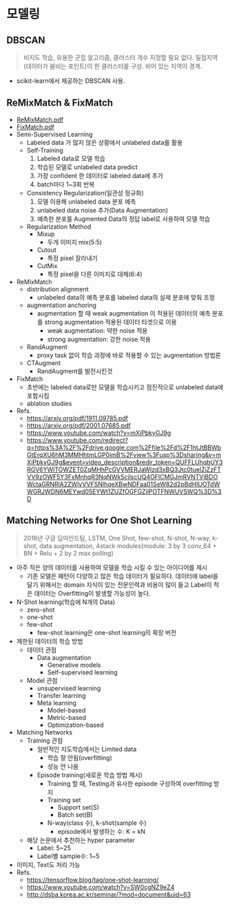 # 모델링
## DBSCAN
> 비지도 학습, 유용한 군집 알고리즘, 클러스터 개수 지정할 필요 없다. 밀접지역(데이터가 붐비는 포인트)이 한 클러스터를 구성. 비어 있는 지역이 경계.
* scikit-learn에서 제공하는 DBSCAN 사용.
## ReMixMatch & FixMatch
* [ReMixMatch.pdf](https://github.com/bulgemi/opbot/blob/master/doc/1911.09785.pdf "ReMixMatch")
* [FixMatch.pdf](https://github.com/bulgemi/opbot/blob/master/doc/2001.07685.pdf "FixMatch")
* Semi-Supervised Learning
    * Labeled data 가 많지 않은 상황에서 unlabeled data를 활용
    * Self-Training
        1. Labeled data로 모델 학습
        1. 학습된 모델로 unlabeled data predict
        1. 가장 confident 한 데이터로 labeled data에 추가
        1. batch마다 1~3회 반복
    * Consistency Regularization(일관성 정규화)
        1. 모델 이용해 unlabeled data 분포 예측
        1. unlabeled data noise 추가(Data Augmentation)
        1. 예측한 분포를 Augmented Data의 정답 label로 사용하여 모델 학습
    * Regularization Method
        * Mixup
            * 두개 이미지 mix(5:5)
        * Cutout
            * 특정 pixel 잘라내기
        * CutMix
            * 특정 pixel을 다른 이미지로 대체(6:4)
*  ReMixMatch
    *  distribution alignment
        *  unlabeled data의 예측 분포를 labeled data의 실제 분포에 맞춰 조정
    *  augmentation anchoring
        *  augmentation 할 때 weak augmentation 이 적용된 데이터의 예측 분포를 strong augmentation 적용된 데이터 타겟으로 이용
            *  weak augmentation: 약한 noise 적용
            *  strong augmentation: 강한 noise 적용
    *  RandAugment
        *  proxy task 없이 학습 과정에 바로 적용할 수 있는 augmentation 방법론
    *  CTAugment
        *  RandAugment를 발전시킨것
* FixMatch
    * 초반에는 labeled data로만 모델을 학습시키고 점진적으로 unlabeled data에 포함시킴
    * ablation studies
* Refs.
    * https://arxiv.org/pdf/1911.09785.pdf
    * https://arxiv.org/pdf/2001.07685.pdf
    * https://www.youtube.com/watch?v=mXiPbkyGJ9g
    * https://www.youtube.com/redirect?q=https%3A%2F%2Fdrive.google.com%2Ffile%2Fd%2F1htJtBBWbGtErqXU6hM3MMHhtmLGP0imB%2Fview%3Fusp%3Dsharing&v=mXiPbkyGJ9g&event=video_description&redir_token=QUFFLUhqbUY3RGV6YWlTOWZET0ZqMHhPcGVVMERJaWIzd3xBQ3Jtc0tuelZiZzFTVV9zOWF5Y3FxMnhqR3NqNWk5cjlscUQ4OFlCMGJmRVNTVjBDOWctaGRNRlA2ZWlvVVFSNlhqeXBwNDFaa01SeW82d2pBdHlUOTdWWGRJWDN6MEYwd05EYWt1ZUZfOGFGZjlPOTFNWUVSWQ%3D%3D

## Matching Networks for One Shot Learning
> 2016년 구글 딥마인드팀,
> LSTM,
> One Shot,
> few-shot,
> N-shot,
> N-way, k-shot,
> data augmentation,
> 4stack modules(module: 3 by 3 conv_64 + BN + Relu + 2 by 2 max polling)

* 아주 적은 양의 데이터를 사용하여 모델을 학습 시킬 수 있는 아이디어를 제시
    * 기존 모델은 패턴이 다양하고 많은 학습 데이터가 필요하다. 데이터에 label을 달기 위해서는 domain 지식이 있는 전문인력과 비용이 많이 들고 Label이 적은 데이터는 Overfitting이 발생할 가능성이 높다.
* N-Shot learning(학습에 N개의 Data)
    * zero-shot
    * one-shot
    * few-shot
        * few-shot learning은 one-shot learning의 확장 버전
* 제한된 데이터의 학습 방법
    * 데이터 관점
        * Data augmentation
            * Generative models
            * Self-supervised learning
    * Model 관점
        * unsupervised learning
        * Transfer learning
        * Meta learning
            * Model-based
            * Metric-based
            * Optimization-based
* Matching Networks
    * Training 관점
        * 일반적인 지도학습에서는 Limited data
            * 학습 잘 안됨(overfitting)
            * 성능 안 나옴
        * Episode training(새로운 학습 방법 제시)
            * Training 할 때, Testing과 유사한 episode 구성하여 overfitting 방지
            * Training set
                * Support set(S)
                * Batch set(B)
            * N-way(class 수), k-shot(sample 수)
                * episode에서 발생하는 수: K = kN
    * 해당 논문에서 추천하는 hyper parameter
        * Label: 5~25
        * Label별 sample수: 1~5
* 이미지, Text도 처리 가능
* Refs.
    * https://tensorflow.blog/tag/one-shot-learning/
    * https://www.youtube.com/watch?v=SW0cgNZ9eZ4
    * http://dsba.korea.ac.kr/seminar/?mod=document&uid=63
